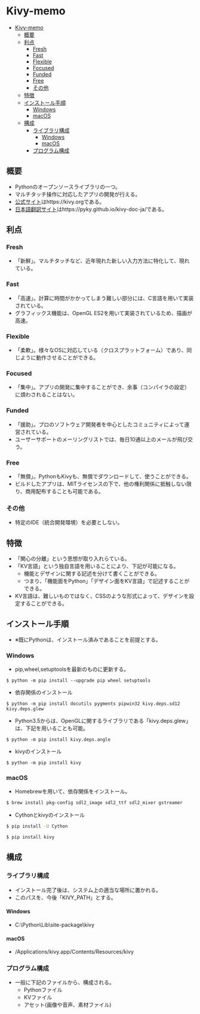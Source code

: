 # Kivy-memo

<!-- TOC -->

- [Kivy-memo](#kivy-memo)
    - [概要](#概要)
    - [利点](#利点)
        - [Fresh](#fresh)
        - [Fast](#fast)
        - [Flexible](#flexible)
        - [Focused](#focused)
        - [Funded](#funded)
        - [Free](#free)
        - [その他](#その他)
    - [特徴](#特徴)
    - [インストール手順](#インストール手順)
        - [Windows](#windows)
        - [macOS](#macos)
    - [構成](#構成)
        - [ライブラリ構成](#ライブラリ構成)
            - [Windows](#windows-1)
            - [macOS](#macos-1)
        - [プログラム構成](#プログラム構成)

<!-- /TOC -->

## 概要
- Pythonのオープンソースライブラリの一つ。
- マルチタッチ操作に対応したアプリの開発が行える。
- [公式サイト](https://kivy.org)はhttps://kivy.orgである。
- [日本語翻訳サイト](https://pyky.github.io/kivy-doc-ja/)はhttps://pyky.github.io/kivy-doc-ja/である。

## 利点
### Fresh
- 「新鮮」。マルチタッチなど、近年現れた新しい入力方法に特化して、現れている。

### Fast
- 「高速」。計算に時間がかかってしまう難しい部分には、C言語を用いて実装されている。
- グラフィックス機能は、OpenGL ES2を用いて実装されているため、描画が高速。

### Flexible
- 「柔軟」。様々なOSに対応している（クロスプラットフォーム）であり、同じように動作させることができる。

### Focused
- 「集中」。アプリの開発に集中することができ、余事（コンパイラの設定）に煩わされることはない。

### Funded
- 「援助」。プロのソフトウェア開発者を中心としたコミュニティによって運営されている。
- ユーザーサポートのメーリングリストでは、毎日10通以上のメールが飛び交う。

### Free
- 「無償」。PythonもKivyも、無償でダウンロードして、使うことができる。
- ビルドしたアプリは、MITライセンスの下で、他の権利関係に抵触しない限り、商用配布することも可能である。

### その他
- 特定のIDE（統合開発環境）を必要としない。

## 特徴
- 「関心の分離」という思想が取り入れらている。
- 「KV言語」という独自言語を用いることにより、下記が可能になる。
    - 機能とデザインに関する記述を分けて書くことができる。
    - つまり、「機能面をPython」「デザイン面をKV言語」で記述することができる。
- KV言語は、難しいものではなく、CSSのような形式によって、デザインを設定することができる。

## インストール手順
- ※既にPythonは、インストール済みであることを前提とする。
### Windows

- pip,wheel,setuptoolsを最新のものに更新する。

```
$ python -m pip install --upgrade pip wheel setuptools
```

- 依存関係のインストール

```
$ python -m pip install docutils pygments pipwin32 kivy.deps.sd12 kivy.deps.glew
```

- Python3.5からは、OpenGLに関するライブラリである「kivy.deps.glew」は、下記を用いることも可能。

```
$ python -m pip install kivy.deps.angle
```

- kivyのインストール

```
$ python -m pip install kivy
```

### macOS

- Homebrewを用いて、依存関係をインストール。

```bash
$ brew install pkg-config sdl2_image sdl2_ttf sdl2_mixer gstreamer
```

- Cythonとkivyのインストール

```bash
$ pip install -U Cython

$ pip install kivy
```

## 構成
### ライブラリ構成
- インストール完了後は、システム上の適当な場所に置かれる。
- このパスを、今後「KIVY_PATH」とする。

#### Windows
- C:\Python\Lib\site-package\kivy

#### macOS
- /Applications/kivy.app/Contents/Resources/kivy

### プログラム構成
- 一般に下記のファイルから、構成される。
    - Pythonファイル
    - KVファイル
    - アセット(画像や音声、素材ファイル)